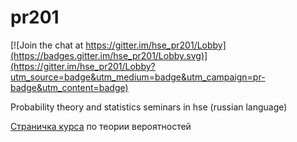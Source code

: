 pr201
=====

[![Join the chat at https://gitter.im/hse_pr201/Lobby](https://badges.gitter.im/hse_pr201/Lobby.svg)](https://gitter.im/hse_pr201/Lobby?utm_source=badge&utm_medium=badge&utm_campaign=pr-badge&utm_content=badge)

Probability theory and statistics seminars in hse (russian language)

[Страничка курса](http://bdemeshev.github.io/pr201/) по теории вероятностей
